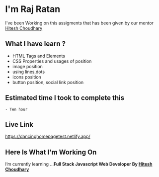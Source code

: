 




# I'm Raj Ratan
I've been Working on this assigments that has been given by our mentor [Hitesh Choudhary](https://github.com/hiteshchoudhary)</b><br>

## What I have learn ? 

- HTML Tags and Elements
- CSS Properties and usages of position
- image position
- using lines,dots
- icons position
- button position, social link position   
  
## Estimated time I took to complete this
    - Ten hour

## Live Link
  https://dancinghomepagetest.netlify.app/

## Here Is What I'm Working On

  I’m currently learning  ...<strong>Full Stack Javascript Web Developer By [Hitesh Choudhary](https://github.com/hiteshchoudhary)</strong>


